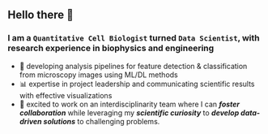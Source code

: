 ## Hello there 👋

### I am a `Quantitative Cell Biologist` turned `Data Scientist`, with research experience in biophysics and engineering
- 🔬 developing analysis pipelines for feature detection & classification from microscopy images using ML/DL methods
- 📊 expertise in project leadership and communicating scientific results with effective visualizations
- 🤝 excited to work on an interdisciplinarity team where I can <b><i>foster collaboration</i></b> while leveraging my <b><i>scientific curiosity</i></b> to <b><i>develop data-driven solutions</i></b> to challenging problems.

<!--
**maryanncollins/maryanncollins** is a ✨ _special_ ✨ repository because its `README.md` (this file) appears on your GitHub profile.

Here are some ideas to get you started:

- 🔭 I’m currently working on ...
- 🌱 I’m currently learning ...
- 👯 I’m looking to collaborate on ...
- 🤔 I’m looking for help with ...
- 💬 Ask me about ...
- 📫 How to reach me: ...
- 😄 Pronouns: ...
- ⚡ Fun fact: ...
-->
